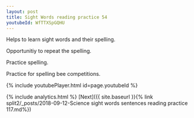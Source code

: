 ```yaml
---
layout: post
title: Sight Words reading practice 54
youtubeId: WfTTXSpGQHU
---
```

 
 
Helps to learn sight words and their spelling.

Opportunitiy to repeat the spelling. 

Practice spelling. 
 
Practice for spelling bee competitions. 
 
{% include youtubePlayer.html id=page.youtubeId %}
 
 
{% include analytics.html %} 
[Next]({{ site.baseurl }}{% link  split2/_posts/2018-09-12-Science sight words sentences reading practice 117.md%})
 
